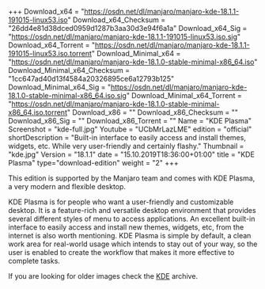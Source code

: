 +++
Download_x64 = "https://osdn.net/dl/manjaro/manjaro-kde-18.1.1-191015-linux53.iso"
Download_x64_Checksum = "26dd4e81d38dced0959d1287b3aa30d3e94f6a1a"
Download_x64_Sig = "https://osdn.net/dl/manjaro/manjaro-kde-18.1.1-191015-linux53.iso.sig"
Download_x64_Torrent = "https://osdn.net/dl/manjaro/manjaro-kde-18.1.1-191015-linux53.iso.torrent"
Download_Minimal_x64 = "https://osdn.net/dl/manjaro/manjaro-kde-18.1.0-stable-minimal-x86_64.iso"
Download_Minimal_x64_Checksum = "1cc647ad40d13f4584a20326895ce6a12793b125"
Download_Minimal_x64_Sig = "https://osdn.net/dl/manjaro/manjaro-kde-18.1.0-stable-minimal-x86_64.iso.sig"
Download_Minimal_x64_Torrent = "https://osdn.net/dl/manjaro/manjaro-kde-18.1.0-stable-minimal-x86_64.iso.torrent"
Download_x86 = ""
Download_x86_Checksum = ""
Download_x86_Sig = ""
Download_x86_Torrent = ""
Name = "KDE Plasma"
Screenshot = "kde-full.jpg"
Youtube = "UCbMrLazLME"
edition = "official"
shortDescription = "Built-in interface to easily access and install themes, widgets, etc. While very user-friendly and certainly flashy."
Thumbnail = "kde.jpg"
Version = "18.1.1"
date = "15.10.2019T18:36:00+01:00"
title = "KDE Plasma"
type="download-edition"
weight = "2"
+++

This edition is supported by the Manjaro team and comes with KDE Plasma, a very modern and flexible desktop.

KDE Plasma is for people who want a user-friendly and customizable desktop. It is a feature-rich and versatile desktop environment that provides several different styles of menu to access applications. An excellent built-in interface to easily access and install new themes, widgets, etc, from the internet is also worth mentioning. KDE Plasma is simple by default, a clean work area for real-world usage which intends to stay out of your way, so the user is enabled to create the workflow that makes it more effective to complete tasks.

If you are looking for older images check the [KDE](https://osdn.net/projects/manjaro/storage/z_release_archive/kde) archive.
